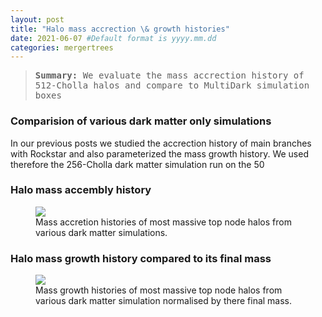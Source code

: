 ```yaml
---
layout: post
title: "Halo mass accrection \& growth histories"
date: 2021-06-07 #Default format is yyyy.mm.dd
categories: mergertrees
---
```


<blockquote><tt><b>Summary:</b> We evaluate the mass accrection history of 512-Cholla halos and compare to MultiDark simulation boxes</tt></blockquote>

### Comparision of various dark matter only simulations

In our previous posts we studied the accrection history of main branches with Rockstar and also parameterized the mass growth history. We used therefore the 256-Cholla dark matter simulation run on the 50

### Halo mass accembly history
  
<figure>
  <img src="{{ site.baseurl }}/plots/2021-06-07_MAH_Mvir_most_massive_var-sims.png">
  <figcaption>Mass accretion histories of most massive top node halos from various dark matter simulations.
  </figcaption>
</figure>  

### Halo mass growth history compared to its final mass

<figure>
  <img src="{{ site.baseurl }}/plots/2021-06-07_MAH_Mvir-growth_most_massive_var-sims.png">
  <figcaption>Mass growth histories of most massive top node halos from various dark matter simulation normalised by there final mass.
  </figcaption>
</figure>


